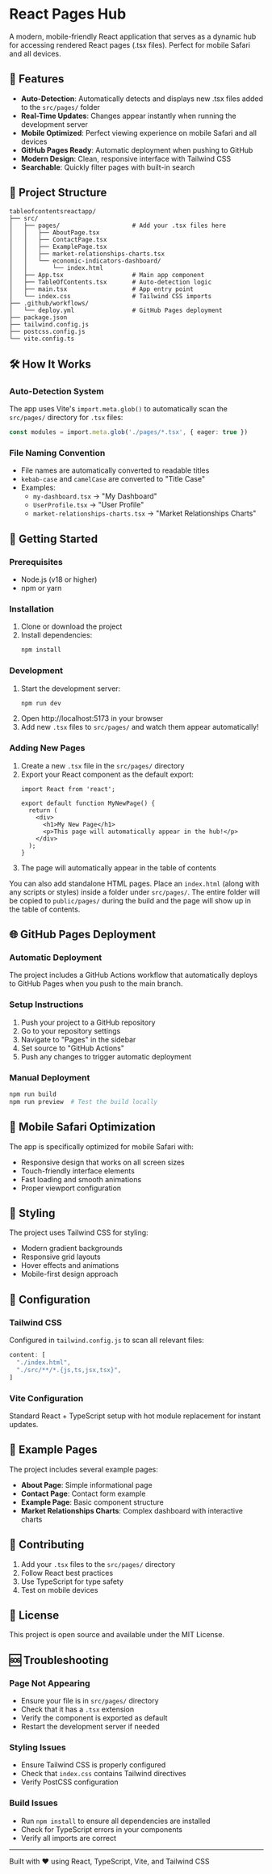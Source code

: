 # React Pages Hub

A modern, mobile-friendly React application that serves as a dynamic hub for accessing rendered React pages (.tsx files). Perfect for mobile Safari and all devices.

## 🚀 Features

- **Auto-Detection**: Automatically detects and displays new .tsx files added to the `src/pages/` folder
- **Real-Time Updates**: Changes appear instantly when running the development server
- **Mobile Optimized**: Perfect viewing experience on mobile Safari and all devices
- **GitHub Pages Ready**: Automatic deployment when pushing to GitHub
- **Modern Design**: Clean, responsive interface with Tailwind CSS
- **Searchable**: Quickly filter pages with built-in search

## 📁 Project Structure

```
tableofcontentsreactapp/
├── src/
│   ├── pages/                    # Add your .tsx files here
│   │   ├── AboutPage.tsx
│   │   ├── ContactPage.tsx
│   │   ├── ExamplePage.tsx
│   │   ├── market-relationships-charts.tsx
│   │   └── economic-indicators-dashboard/
│   │       └── index.html
│   ├── App.tsx                   # Main app component
│   ├── TableOfContents.tsx       # Auto-detection logic
│   ├── main.tsx                  # App entry point
│   └── index.css                 # Tailwind CSS imports
├── .github/workflows/
│   └── deploy.yml                # GitHub Pages deployment
├── package.json
├── tailwind.config.js
├── postcss.config.js
└── vite.config.ts
```

## 🛠️ How It Works

### Auto-Detection System
The app uses Vite's `import.meta.glob()` to automatically scan the `src/pages/` directory for `.tsx` files:

```typescript
const modules = import.meta.glob('./pages/*.tsx', { eager: true })
```

### File Naming Convention
- File names are automatically converted to readable titles
- `kebab-case` and `camelCase` are converted to "Title Case"
- Examples:
  - `my-dashboard.tsx` → "My Dashboard"
  - `UserProfile.tsx` → "User Profile"
  - `market-relationships-charts.tsx` → "Market Relationships Charts"

## 🚀 Getting Started

### Prerequisites
- Node.js (v18 or higher)
- npm or yarn

### Installation
1. Clone or download the project
2. Install dependencies:
   ```bash
   npm install
   ```

### Development
1. Start the development server:
   ```bash
   npm run dev
   ```
2. Open http://localhost:5173 in your browser
3. Add new `.tsx` files to `src/pages/` and watch them appear automatically!

### Adding New Pages
1. Create a new `.tsx` file in the `src/pages/` directory
2. Export your React component as the default export:
   ```tsx
   import React from 'react';
   
   export default function MyNewPage() {
     return (
       <div>
         <h1>My New Page</h1>
         <p>This page will automatically appear in the hub!</p>
       </div>
     );
   }
   ```
3. The page will automatically appear in the table of contents

You can also add standalone HTML pages. Place an `index.html` (along with any
scripts or styles) inside a folder under `src/pages/`. The entire folder will be
copied to `public/pages/` during the build and the page will show up in the
table of contents.

## 🌐 GitHub Pages Deployment

### Automatic Deployment
The project includes a GitHub Actions workflow that automatically deploys to GitHub Pages when you push to the main branch.

### Setup Instructions
1. Push your project to a GitHub repository
2. Go to your repository settings
3. Navigate to "Pages" in the sidebar
4. Set source to "GitHub Actions"
5. Push any changes to trigger automatic deployment

### Manual Deployment
```bash
npm run build
npm run preview  # Test the build locally
```

## 📱 Mobile Safari Optimization

The app is specifically optimized for mobile Safari with:
- Responsive design that works on all screen sizes
- Touch-friendly interface elements
- Fast loading and smooth animations
- Proper viewport configuration

## 🎨 Styling

The project uses Tailwind CSS for styling:
- Modern gradient backgrounds
- Responsive grid layouts
- Hover effects and animations
- Mobile-first design approach

## 🔧 Configuration

### Tailwind CSS
Configured in `tailwind.config.js` to scan all relevant files:
```javascript
content: [
  "./index.html",
  "./src/**/*.{js,ts,jsx,tsx}",
]
```

### Vite Configuration
Standard React + TypeScript setup with hot module replacement for instant updates.

## 📝 Example Pages

The project includes several example pages:
- **About Page**: Simple informational page
- **Contact Page**: Contact form example
- **Example Page**: Basic component structure
- **Market Relationships Charts**: Complex dashboard with interactive charts

## 🤝 Contributing

1. Add your `.tsx` files to the `src/pages/` directory
2. Follow React best practices
3. Use TypeScript for type safety
4. Test on mobile devices

## 📄 License

This project is open source and available under the MIT License.

## 🆘 Troubleshooting

### Page Not Appearing
- Ensure your file is in `src/pages/` directory
- Check that it has a `.tsx` extension
- Verify the component is exported as default
- Restart the development server if needed

### Styling Issues
- Ensure Tailwind CSS is properly configured
- Check that `index.css` contains Tailwind directives
- Verify PostCSS configuration

### Build Issues
- Run `npm install` to ensure all dependencies are installed
- Check for TypeScript errors in your components
- Verify all imports are correct

---

Built with ❤️ using React, TypeScript, Vite, and Tailwind CSS
